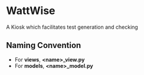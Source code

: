 # WattWise
A Kiosk which facilitates test generation and checking

## Naming Convention
- For __views__, **\<name\>_view.py**
- For __models__, **\<name\>_model.py**